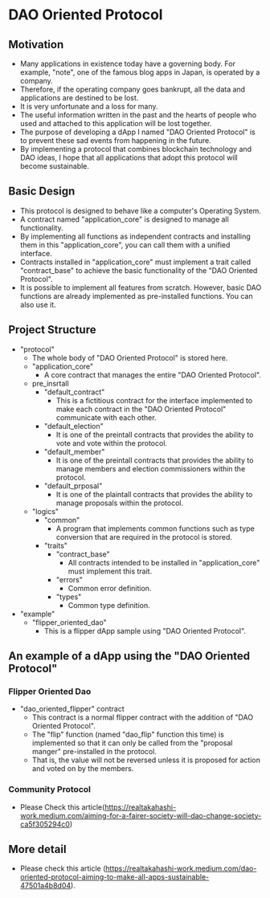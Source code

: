 # DAO Oriented Protocol
## Motivation
- Many applications in existence today have a governing body. For example, "note", one of the famous blog apps in Japan, is operated by a company.
- Therefore, if the operating company goes bankrupt, all the data and applications are destined to be lost.
- It is very unfortunate and a loss for many.
- The useful information written in the past and the hearts of people who used and attached to this application will be lost together.
- The purpose of developing a dApp I named "DAO Oriented Protocol" is to prevent these sad events from happening in the future.
- By implementing a protocol that combines blockchain technology and DAO ideas, I hope that all applications that adopt this protocol will become sustainable.
## Basic Design
- This protocol is designed to behave like a computer's Operating System.
- A contract named "application_core" is designed to manage all functionality.
- By implementing all functions as independent contracts and installing them in this "application_core", you can call them with a unified interface.
- Contracts installed in "application_core" must implement a trait called "contract_base" to achieve the basic functionality of the "DAO Oriented Protocol".
- It is possible to implement all features from scratch. However, basic DAO functions are already implemented as pre-installed functions. You can also use it.
## Project Structure
- "protocol"
  -  The whole body of "DAO Oriented Protocol" is stored here.
  - "application_core"
    - A core contract that manages the entire "DAO Oriented Protocol".
  - pre_insrtall
    - "default_contract"
      - This is a fictitious contract for the interface implemented to make each contract in the "DAO Oriented Protocol" communicate with each other.
    - "default_election"
      - It is one of the preintall contracts that provides the ability to vote and vote within the protocol.
    - "default_member"
      - It is one of the preintall contracts that provides the ability to manage members and election commissioners within the protocol.
    - "default_prposal"
      - It is one of the plaintall contracts that provides the ability to manage proposals within the protocol.
  - "logics"
    - "common"
      - A program that implements common functions such as type conversion that are required in the protocol is stored.
    - "traits"
      - "contract_base"
        - All contracts intended to be installed in "application_core" must implement this trait.
      - "errors"
        - Common error definition.
      - "types"
        - Common type definition.
- "example"
  - "flipper_oriented_dao"
    - This is a flipper dApp sample using "DAO Oriented Protocol". 
## An example of a dApp using the "DAO Oriented Protocol"
### Flipper Oriented Dao
- "dao_oriented_flipper" contract
  - This contract is a normal flipper contract with the addition of "DAO Oriented Protocol".
  - The "flip" function (named "dao_flip" function this time) is implemented so that it can only be called from the "proposal manger" pre-installed in the protocol.
  - That is, the value will not be reversed unless it is proposed for action and voted on by the members.
### Community Protocol
- Please Check this article(https://realtakahashi-work.medium.com/aiming-for-a-fairer-society-will-dao-change-society-ca5f305294c0)
## More detail
- Please check this article (https://realtakahashi-work.medium.com/dao-oriented-protocol-aiming-to-make-all-apps-sustainable-47501a4b8d04).